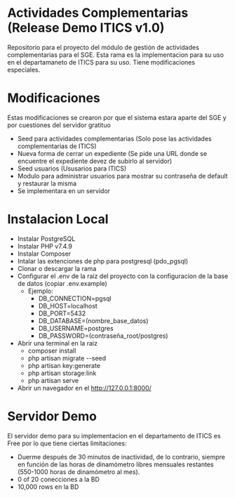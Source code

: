 # Actividades Complementarias (Release Demo ITICS v1.0)

Repositorio para el proyecto del módulo de gestión de actividades complementarias para el SGE.
Esta rama es la implementacion para su uso en el departamaneto de ITICS para su uso. Tiene modificaciones especiales.

# Modificaciones

Estas modificaciones se crearon por que el sistema estara aparte del SGE y por cuestiones del servidor gratituo<br>

-   Seed para actividades complementarias (Solo pose las actividades complementarias de ITICS)
-   Nueva forma de cerrar un expediente (Se pide una URL donde se encuentre el expediente devez de subirlo al servidor)
-   Seed usuarios (Ususarios para ITICS)
-   Modulo para administrar usuarios para mostrar su contraseña de default y restaurar la misma
-   Se implementara en un servidor

# Instalacion Local

-   Instalar PostgreSQL
-   Instalar PHP v7.4.9
-   Instalar Composer
-   Intalar las extenciones de php para postgresql (pdo_pgsql)
-   Clonar o descargar la rama
-   Configurar el .env de la raiz del proyecto con la configuracion de la base de datos (copiar .env.example)
    -   Ejemplo:
        -   DB_CONNECTION=pgsql
        -   DB_HOST=localhost
        -   DB_PORT=5432
        -   DB_DATABASE=(nombre_base_datos)
        -   DB_USERNAME=postgres
        -   DB_PASSWORD=(contraseña_root/postgres)
-   Abrir una terminal en la raiz
    -   composer install
    -   php artisan migrate --seed
    -   php artisan key:generate
    -   php artisan storage:link
    -   php artisan serve
-   Abrir un navegador en el http://127.0.0.1:8000/

# Servidor Demo

El servidor demo para su implementacion en el departamento de ITICS es Free por lo que tiene ciertas limitaciones:

-   Duerme después de 30 minutos de inactividad, de lo contrario, siempre en función de las horas de dinamómetro libres mensuales restantes (550-1000 horas de dinamómetro al mes).
-   0 of 20 conecciones a la BD
-   10,000 rows en la BD
